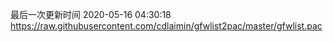 最后一次更新时间 2020-05-16 04:30:18
https://raw.githubusercontent.com/cdlaimin/gfwlist2pac/master/gfwlist.pac

